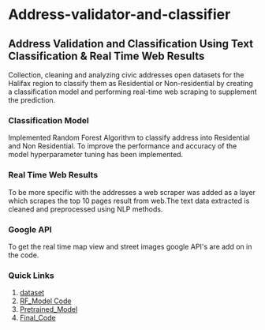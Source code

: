# Address-validator-and-classifier

## Address Validation and Classification Using Text Classification & Real Time Web Results

Collection, cleaning and analyzing civic addresses open datasets for the Halifax region to classify them as Residential or Non-residential by creating a classification model and performing real-time web scraping to supplement the prediction.

### Classification Model

Implemented Random Forest Algorithm to classify address into Residential and Non Residential. To improve the performance and accuracy of the model hyperparameter tuning has been implemented.

### Real Time Web Results

To be more specific with the addresses a web scraper was added as a layer which scrapes the top 10 pages result from web.The text data extracted is cleaned and preprocessed using NLP methods. 

### Google API

To get the real time map view and street images google API's are add on in the code.

### Quick Links
1. [dataset](https://github.com/dintellect/Address-validator-and-classifier/blob/master/TestData_v8.csv)
2. [RF_Model Code](https://github.com/dintellect/Address-validator-and-classifier/blob/master/building_model.ipynb)
3. [Pretrained_Model](https://github.com/dintellect/Address-validator-and-classifier/blob/master/model.pkl)
3. [Final_Code](https://github.com/dintellect/Address-validator-and-classifier/blob/master/finalcode.ipynb)
